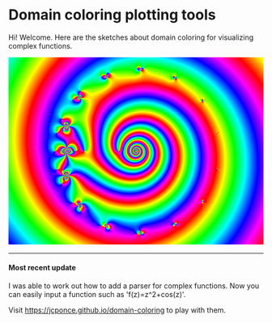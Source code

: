 # Domain coloring plotting tools

Hi! Welcome. Here are the sketches about domain coloring for visualizing complex functions.

![alt tag](https://github.com/jcponce/complex/blob/gh-pages/dctools/plotfz.png)

---

#### Most recent update
I was able to work out how to add a parser for complex functions. Now you can easily input a function such as 'f(z)=z^2+cos(z)'. 

Visit https://jcponce.github.io/domain-coloring to play with them.

